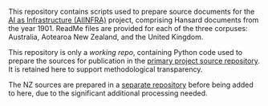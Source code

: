 This repository contains scripts used to prepare source documents for the [AI as Infrastructure (AIINFRA)](aiinfra.anu.org.au) project, comprising Hansard documents from the year 1901. ReadMe files are provided for each of the three corpuses: Australia, Aotearoa New Zealand, and the United Kingdom.

This repository is only a _working repo_, containing Python code used to prepare the sources for publication in the [primary project source repository](https://github.com/AI-as-Infrastructure/aiinfra-source). It is retained here to support methodological transparency.

The NZ sources are prepared in a [separate repository](https://github.com/AI-as-Infrastructure/aiinfra-nzhansard-preparation) before being added to here, due to the significant additional processing needed. 